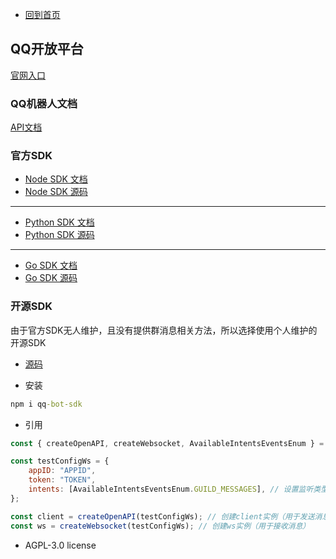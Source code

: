 - [回到首页](../README.md)

## QQ开放平台

[官网入口](https://q.qq.com)

### QQ机器人文档

[API文档](https://bot.q.qq.com/wiki/develop/api-v2/)

### 官方SDK

- [Node SDK 文档](https://bot.q.qq.com/wiki/develop/nodesdk/)
- [Node SDK 源码](https://github.com/tencent-connect/bot-node-sdk) 

***

- [Python SDK 文档](https://bot.q.qq.com/wiki/develop/pythonsdk/)
- [Python SDK 源码](https://github.com/tencent-connect/botpy) 


***

- [Go SDK 文档](https://bot.q.qq.com/wiki/develop/gosdk/)
- [Go SDK 源码](https://github.com/tencent-connect/botgo) 


### 开源SDK

由于官方SDK无人维护，且没有提供群消息相关方法，所以选择使用个人维护的开源SDK

- [源码](https://github.com/feilongproject/QQNodeSDK) 

- 安装

```cmd
npm i qq-bot-sdk
```

- 引用

```javascript
const { createOpenAPI, createWebsocket, AvailableIntentsEventsEnum } = require("qq-bot-sdk"); // commonjs引用方法

const testConfigWs = {
    appID: "APPID",
    token: "TOKEN",
    intents: [AvailableIntentsEventsEnum.GUILD_MESSAGES], // 设置监听类型
};

const client = createOpenAPI(testConfigWs); // 创建client实例（用于发送消息）
const ws = createWebsocket(testConfigWs); // 创建ws实例（用于接收消息）
```

- AGPL-3.0 license
